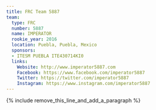 ```yaml
---
title: FRC Team 5887
team:
  type: FRC
  number: 5887
  name: IMPERATOR
  rookie_year: 2016
  location: Puebla, Puebla, Mexico
  sponsors:
  - ITESM PUEBLA ITE430714KI0
  links:
    Website: http://www.imperator5887.com
    Facebook: https://www.facebook.com/imperator5887
    Twitter: https://twitter.com/imperator5887
    Instagram: https://www.instagram.com/imperator5887
---
```


{% include remove_this_line_and_add_a_paragraph %}